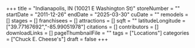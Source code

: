 +++
title = "Indianapolis, IN (10021 E Washington St)"
storeNumber = ""
startDate = "2011-12-26"
endDate = "2025-03-30"
cuDate = ""
remodels = []
stages = []
franchisees = []
attractions = []
sqft = ""
latitudeLongitude = ["39.77167692","-85.99051978"]
citations = []
contributors = []
downloadLinks = []
pageThumbnailFile = ""
tags = ["Locations"]
categories = ["Chuck E. Cheese's"]
draft = false
+++

